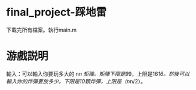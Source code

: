 # final_project-踩地雷
下載完所有檔案。執行main.m

# 游戲説明
輸入：可以輸入你要玩多大的 n*n 矩陣。矩陣下限是9*9，上限是16*16。然後可以輸入你的炸彈要放多少。下限是10顆炸彈，上限是（n*n/2）。
